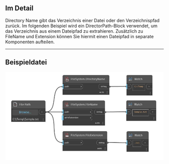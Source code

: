 ## Im Detail
Directory Name gibt das Verzeichnis einer Datei oder den Verzeichnispfad zurück. Im folgenden Beispiel wird ein DirectorPath-Block verwendet, um das Verzeichnis aus einem Dateipfad zu extrahieren. Zusätzlich zu FileName und Extension können Sie hiermit einen Dateipfad in separate Komponenten aufteilen.
___
## Beispieldatei

![DirectoryName](./DSCore.IO.FileSystem.DirectoryName_img.jpg)

